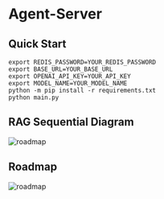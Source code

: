 # Agent-Server
## Quick Start

```apl
export REDIS_PASSWORD=YOUR_REDIS_PASSWORD
export BASE_URL=YOUR_BASE_URL
export OPENAI_API_KEY=YOUR_API_KEY
export MODEL_NAME=YOUR_MODEL_NAME
python -m pip install -r requirements.txt
python main.py
```

## RAG Sequential Diagram

![roadmap](https://github.com/user-attachments/assets/f4c3c2b7-bb47-4497-88fb-e8992db7ae97)


## Roadmap
![roadmap](https://github.com/user-attachments/assets/d03646a2-f86d-4f89-9caa-fdd814f28640)
